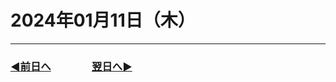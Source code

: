 # 2024年01月11日（木）

---

### [◀️前日へ](https://github.com/yuasys/chatty-journal/blob/main/2024/01/2024-01-10.md)&emsp;&emsp;&emsp;&emsp;[翌日へ▶️](https://github.com/yuasys/chatty-journal/blob/main/2024/01/2024-01-12.md)



